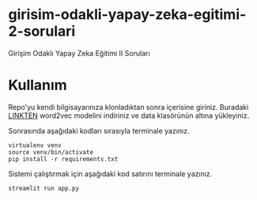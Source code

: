 # girisim-odakli-yapay-zeka-egitimi-2-sorulari
Girişim Odaklı Yapay Zeka Eğitimi II Soruları

# Kullanım
Repo'yu kendi bilgisayarınıza klonladıktan sonra içerisine giriniz. Buradaki [LINKTEN](https://drive.google.com/open?id=1IBMTAGtZ4DakSCyAoA4j7Ch0Ft1aFoww) word2vec modelini indiriniz ve data klasörünün altına yükleyiniz.

Sonrasında aşağıdaki kodları sırasıyla terminale yazınız. 

```
virtualenv venv
source venv/bin/activate
pip install -r requirements.txt
```
Sistemi çalıştırmak için aşağıdaki kod satırını terminale yazınız.
```
streamlit run app.py
```
